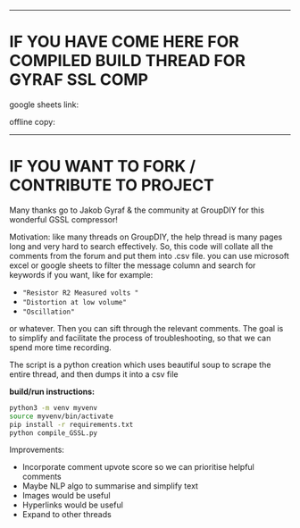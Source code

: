 ---------

# IF YOU HAVE COME HERE FOR COMPILED BUILD THREAD FOR GYRAF SSL COMP

google sheets link:

offline copy:

------


# IF YOU WANT TO FORK / CONTRIBUTE TO PROJECT

Many thanks go to Jakob Gyraf & the community at GroupDIY for this wonderful GSSL compressor!

Motivation: like many threads on GroupDIY, the help thread is many pages long and very hard to search effectively. So, this code will collate all the comments from the forum and put them into .csv file. you can use microsoft excel or google sheets to filter the message column and search for keywords if you want, like for example:

- ``` "Resistor R2 Measured volts " ```
- ``` "Distortion at low volume" ```
- ``` "Oscillation" ```

or whatever. Then you can sift through the relevant comments. The goal is to simplify and facilitate the process of troubleshooting, so that we can spend more time recording.

The script is a python creation which uses beautiful soup to scrape the entire thread, and then dumps it into a csv file

**build/run instructions:**

```sh
python3 -m venv myvenv
source myvenv/bin/activate
pip install -r requirements.txt
python compile_GSSL.py
```

Improvements:
- Incorporate comment upvote score so we can prioritise helpful comments
- Maybe NLP algo to summarise and simplify text
- Images would be useful
- Hyperlinks would be useful
- Expand to other threads



